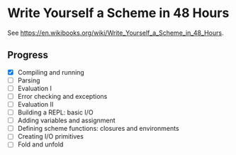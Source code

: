 # Write Yourself a Scheme in 48 Hours

See https://en.wikibooks.org/wiki/Write_Yourself_a_Scheme_in_48_Hours.

## Progress
- [x] Compiling and running
- [ ] Parsing
- [ ] Evaluation I
- [ ] Error checking and exceptions
- [ ] Evaluation II
- [ ] Building a REPL: basic I/O
- [ ] Adding variables and assignment
- [ ] Defining scheme functions: closures and environments
- [ ] Creating I/O primitives
- [ ] Fold and unfold
